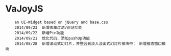 VaJoyJS
=======

		an UI-Widget based on jQuery and base.css
		2014/09/23  新增表单过滤/验证功能
		2014/09/22  新增Pin功能
		2014/09/21  优化代码，添加pushUp功能
		2014/08/28  新增滚动式幻灯片，并整合到淡入淡出式幻灯片模块中； 新增模态窗口模块